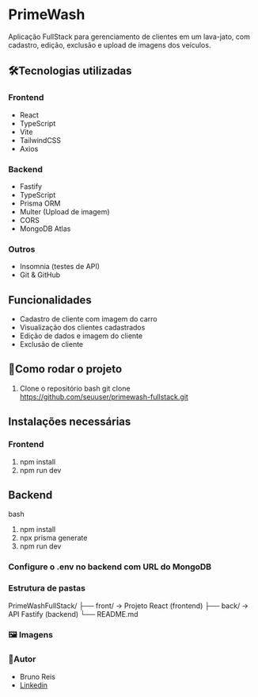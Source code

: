 # PrimeWash

Aplicação FullStack para gerenciamento de clientes em um lava-jato, com cadastro, edição, exclusão e upload de imagens dos veículos.

## 🛠️Tecnologias utilizadas
### Frontend
- React
- TypeScript
- Vite
- TailwindCSS
- Axios

### Backend
- Fastify
- TypeScript
- Prisma ORM
- Multer (Upload de imagem)
- CORS
- MongoDB Atlas

### Outros
- Insomnia (testes de API)
- Git & GitHub

## Funcionalidades
- Cadastro de cliente com imagem do carro
- Visualização dos clientes cadastrados
- Edição de dados e imagem do cliente
- Exclusão de cliente

## 🚀Como rodar o projeto
1. Clone o repositório
bash
git clone https://github.com/seuuser/primewash-fullstack.git

## Instalações necessárias
### Frontend
1. npm install
2. npm run dev

## Backend
bash
1. npm install
2. npx prisma generate
3. npm run dev

### Configure o .env no backend com URL do MongoDB

### Estrutura de pastas
PrimeWashFullStack/
├── front/ → Projeto React (frontend)
├── back/ → API Fastify (backend)
└── README.md

### 🖼️ Imagens

### 👤Autor
- Bruno Reis
- [Linkedin](https://www.linkedin.com/in/bruno-sant-anna-a63778345/)

